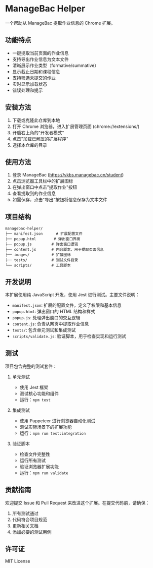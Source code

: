 # ManageBac Helper

一个帮助从 ManageBac 提取作业信息的 Chrome 扩展。

## 功能特点

- 一键提取当前页面的作业信息
- 支持导出作业信息为文本文件
- 清晰展示作业类型（formative/summative）
- 显示截止日期和课程信息
- 支持筛选未提交的作业
- 实时显示加载状态
- 错误处理和提示

## 安装方法

1. 下载或克隆此仓库到本地
2. 打开 Chrome 浏览器，进入扩展管理页面 (chrome://extensions/)
3. 开启右上角的"开发者模式"
4. 点击"加载已解压的扩展程序"
5. 选择本仓库的目录

## 使用方法

1. 登录 ManageBac (https://vkbs.managebac.cn/student)
2. 点击浏览器工具栏中的扩展图标
3. 在弹出窗口中点击"提取作业"按钮
4. 查看提取到的作业信息
5. 如需保存，点击"导出"按钮将信息保存为文本文件

## 项目结构

```
managebac-helper/
├── manifest.json      # 扩展配置文件
├── popup.html        # 弹出窗口界面
├── popup.js         # 弹出窗口逻辑
├── content.js       # 内容脚本，用于提取页面信息
├── images/          # 扩展图标
├── tests/           # 测试文件目录
└── scripts/         # 工具脚本
```

## 开发说明

本扩展使用纯 JavaScript 开发，使用 Jest 进行测试。主要文件说明：

- `manifest.json`: 扩展的配置文件，定义了权限和基本信息
- `popup.html`: 弹出窗口的 HTML 结构和样式
- `popup.js`: 处理弹出窗口的交互逻辑
- `content.js`: 负责从网页中提取作业信息
- `tests/`: 包含单元测试和集成测试
- `scripts/validate.js`: 验证脚本，用于检查实现和运行测试

## 测试

项目包含完整的测试套件：

1. 单元测试
   - 使用 Jest 框架
   - 测试核心功能和组件
   - 运行：`npm test`

2. 集成测试
   - 使用 Puppeteer 进行浏览器自动化测试
   - 测试实际场景下的扩展功能
   - 运行：`npm run test:integration`

3. 验证脚本
   - 检查文件完整性
   - 运行所有测试
   - 验证浏览器扩展功能
   - 运行：`npm run validate`

## 贡献指南

欢迎提交 Issue 和 Pull Request 来改进这个扩展。在提交代码前，请确保：

1. 所有测试通过
2. 代码符合项目规范
3. 更新相关文档
4. 添加必要的测试用例

## 许可证

MIT License
